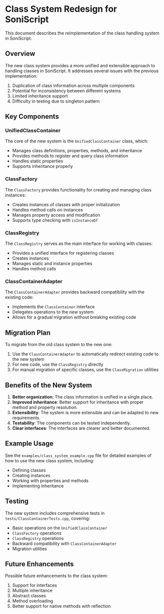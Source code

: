 # Class System Redesign for SoniScript

This document describes the reimplementation of the class handling system in SoniScript.

## Overview

The new class system provides a more unified and extensible approach to handling classes in SoniScript. It addresses several issues with the previous implementation:

1. Duplication of class information across multiple components
2. Potential for inconsistency between different systems
3. Limited inheritance support
4. Difficulty in testing due to singleton pattern

## Key Components

### UnifiedClassContainer

The core of the new system is the `UnifiedClassContainer` class, which:

- Manages class definitions, properties, methods, and inheritance
- Provides methods to register and query class information
- Handles static properties
- Supports inheritance properly

### ClassFactory

The `ClassFactory` provides functionality for creating and managing class instances:

- Creates instances of classes with proper initialization
- Handles method calls on instances
- Manages property access and modification
- Supports type checking with `isInstanceOf`

### ClassRegistry

The `ClassRegistry` serves as the main interface for working with classes:

- Provides a unified interface for registering classes
- Creates instances
- Manages static and instance properties
- Handles method calls

### ClassContainerAdapter

The `ClassContainerAdapter` provides backward compatibility with the existing code:

- Implements the `ClassContainer` interface
- Delegates operations to the new system
- Allows for a gradual migration without breaking existing code

## Migration Plan

To migrate from the old class system to the new one:

1. Use the `ClassContainerAdapter` to automatically redirect existing code to the new system
2. For new code, use the `ClassRegistry` directly
3. For manual migration of specific classes, use the `ClassMigration` utilities

## Benefits of the New System

1. **Better organization**: The class information is unified in a single place.
2. **Improved inheritance**: Better support for inheritance with proper method and property resolution.
3. **Extensibility**: The system is more extensible and can be adapted to new requirements.
4. **Testability**: The components can be tested independently.
5. **Clear interfaces**: The interfaces are clearer and better documented.

## Example Usage

See the `examples/class_system_example.cpp` file for detailed examples of how to use the new class system, including:

- Defining classes
- Creating instances
- Working with properties and methods
- Implementing inheritance

## Testing

The new system includes comprehensive tests in `tests/ClassContainerTests.cpp`, covering:

- Basic operations on the `UnifiedClassContainer`
- `ClassFactory` operations
- `ClassRegistry` operations
- Backward compatibility with `ClassContainerAdapter`
- Migration utilities

## Future Enhancements

Possible future enhancements to the class system:

1. Support for interfaces
2. Multiple inheritance
3. Abstract classes
4. Method overloading
5. Better support for native methods with reflection
